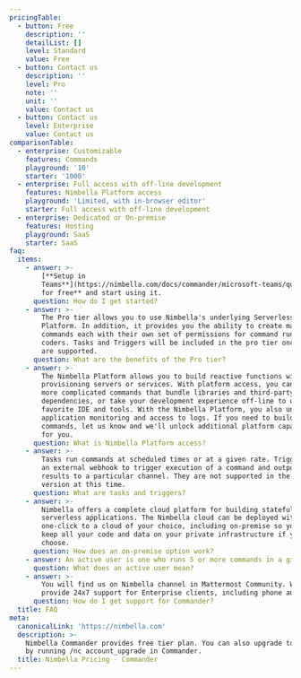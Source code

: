 ```yaml
---
pricingTable:
  - button: Free
    description: ''
    detailList: []
    level: Standard
    value: Free
  - button: Contact us
    description: ''
    level: Pro
    note: ''
    unit: ''
    value: Contact us
  - button: Contact us
    level: Enterprise
    value: Contact us
comparisonTable:
  - enterprise: Customizable
    features: Commands
    playground: '10'
    starter: '1000'
  - enterprise: Full access with off-line development
    features: Nimbella Platform access
    playground: 'Limited, with in-browser editor'
    starter: Full access with off-line development
  - enterprise: Dedicated or On-premise
    features: Hosting
    playground: SaaS
    starter: SaaS
faq:
  items:
    - answer: >-
        [**Setup in
        Teams**](https://nimbella.com/docs/commander/microsoft-teams/quickstart#quickstart)**
        for free** and start using it.
      question: How do I get started?
    - answer: >-
        The Pro tier allows you to use Nimbella's underlying Serverless
        Platform. In addition, it provides you the ability to create many more
        commands each with their own set of permissions for command runners and
        coders. Tasks and Triggers will be included in the pro tier once they
        are supported. 
      question: What are the benefits of the Pro tier?
    - answer: >-
        The Nimbella Platform allows you to build reactive functions without
        provisioning servers or services. With platform access, you can build
        more complicated commands that bundle libraries and third-party
        dependencies, or take your development experience off-line to use your
        favorite IDE and tools. With the Nimbella Platform, you also unlock
        application monitoring and access to logs. If you need to build stateful
        commands, let us know and we'll unlock additional platform capabilities
        for you.
      question: What is Nimbella Platform access?
    - answer: >-
        Tasks run commands at scheduled times or at a given rate. Triggers allow
        an external webhook to trigger execution of a command and output the
        results to a particular channel. They are not supported in the Teams
        version at this time.
      question: What are tasks and triggers?
    - answer: >-
        Nimbella offers a complete cloud platform for building stateful
        serverless applications. The Nimbella cloud can be deployed with
        one-click to a cloud of your choice, including on-premise so you can
        keep all your code and data on your private infrastructure if you
        choose.
      question: How does an on-premise option work?
    - answer: An active user is one who runs 5 or more commands in a given month.
      question: What does an active user mean?
    - answer: >-
        You will find us on Nimbella channel in Mattermost Community. We also
        provide 24x7 support for Enterprise clients, including phone and email.
      question: How do I get support for Commander?
  title: FAQ
meta:
  canonicalLink: 'https://nimbella.com'
  description: >-
    Nimbella Commander provides free tier plan. You can also upgrade to Pro Plan
    by running /nc account_upgrade in Commander.
  title: Nimbella Pricing - Commander
---
```


